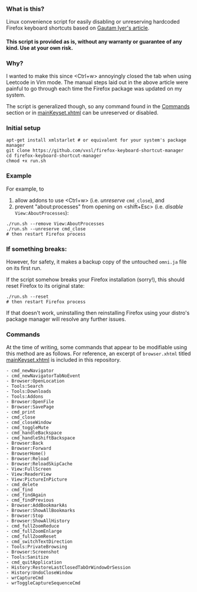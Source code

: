 ### What is this?

Linux convenience script for easily disabling or unreserving hardcoded Firefox keyboard shortcuts based on [Gautam Iyer's article](https://www.math.cmu.edu/~gautam/sj/blog/20220329-firefox-disable-ctrl-w.html).

#### **This script is provided as is, without any warranty or guarantee of any kind. Use at your own risk.**

### Why?

I wanted to make this since <Ctrl+w> annoyingly closed the tab when using Leetcode in Vim mode. The manual steps laid out in the above article were painful to go through each time the Firefox package was updated on my system.

The script is generalized though, so any command found in the [Commands](#commands) section or in [mainKeyset.xhtml](mainKeyset.xhtml) can be unreserved or disabled.

### Initial setup

```shell
apt-get install xmlstarlet # or equivalent for your system's package manager
git clone https://github.com/vxsl/firefox-keyboard-shortcut-manager
cd firefox-keyboard-shortcut-manager
chmod +x run.sh
```

### Example

For example, to

1. allow addons to use <Ctrl+w> (i.e. _unreserve_ `cmd_close`), and
2. prevent "about:processes" from opening on <shift+Esc> (i.e. _disable_ `View:AboutProcesses`):

```shell
./run.sh --remove View:AboutProcesses
./run.sh --unreserve cmd_close
# then restart Firefox process
```

### If something breaks:

However, for safety, it makes a backup copy of the untouched `omni.ja` file on its first run.

If the script somehow breaks your Firefox installation (sorry!), this should reset Firefox to its original state:

```shell
./run.sh --reset
# then restart Firefox process
```

If that doesn't work, uninstalling then reinstalling Firefox using your distro's package manager will resolve any further issues.

### Commands

At the time of writing, some commands that appear to be modifiable using this method are as follows. For reference, an excerpt of `browser.xhtml` titled [mainKeyset.xhtml](mainKeyset.xhtml) is included in this repository.

    - cmd_newNavigator
    - cmd_newNavigatorTabNoEvent
    - Browser:OpenLocation
    - Tools:Search
    - Tools:Downloads
    - Tools:Addons
    - Browser:OpenFile
    - Browser:SavePage
    - cmd_print
    - cmd_close
    - cmd_closeWindow
    - cmd_toggleMute
    - cmd_handleBackspace
    - cmd_handleShiftBackspace
    - Browser:Back
    - Browser:Forward
    - BrowserHome()
    - Browser:Reload
    - Browser:ReloadSkipCache
    - View:FullScreen
    - View:ReaderView
    - View:PictureInPicture
    - cmd_delete
    - cmd_find
    - cmd_findAgain
    - cmd_findPrevious
    - Browser:AddBookmarkAs
    - Browser:ShowAllBookmarks
    - Browser:Stop
    - Browser:ShowAllHistory
    - cmd_fullZoomReduce
    - cmd_fullZoomEnlarge
    - cmd_fullZoomReset
    - cmd_switchTextDirection
    - Tools:PrivateBrowsing
    - Browser:Screenshot
    - Tools:Sanitize
    - cmd_quitApplication
    - History:RestoreLastClosedTabOrWindowOrSession
    - History:UndoCloseWindow
    - wrCaptureCmd
    - wrToggleCaptureSequenceCmd
